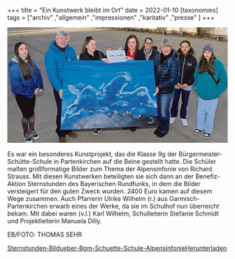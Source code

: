 +++
title = "Ein Kunstwerk bleibt im Ort"
date = 2022-01-10
[taxonomies]
tags = ["archiv" ,"allgemein" ,"impressionen" ,"karitativ" ,"presse" ]
+++

![Das Bild zeigt die Übergabe eines blauen Gemäldes.](images/image.png)

Es war ein besonderes Kunstprojekt, das die Klasse 9g der Bürgermeister-Schütte-Schule in Partenkirchen auf die Beine gestellt hatte. Die Schüler malten großformatige Bilder zum Thema der Alpensinfonie von Richard Strauss. Mit diesen Kunstwerken beteiligten sie sich dann an der Benefiz-Aktion Sternstunden des Bayerischen Rundfunks, in dem die Bilder versteigert für den guten Zweck wurden. 2400 Euro kamen auf diesem Wege zusammen. Auch Pfarrerin Ulrike Wilhelm (r.) aus Garmisch-Partenkirchen erwarb eines der Werke, da sie im Schulhof nun überreicht bekam. Mit dabei waren (v.l.) Karl Wilhelm, Schulleiterin Stefanie Schmidt und Projektleiterin Manuela Dilly.

EB/FOTO: THOMAS SEHR

[Sternstunden-Bildueber-Bgm-Schuette-Schule-Alpensinfonie](https://volksschule-partenkirchen.de/wp-content/uploads/Sternstunden-Bildueber-Bgm-Schuette-Schule-Alpensinfonie.pdf)[Herunterladen](https://volksschule-partenkirchen.de/wp-content/uploads/Sternstunden-Bildueber-Bgm-Schuette-Schule-Alpensinfonie.pdf)
